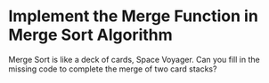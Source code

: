 # Implement the Merge Function in Merge Sort Algorithm

Merge Sort is like a deck of cards, Space Voyager. Can you fill in the missing code to complete the merge of two card stacks?
